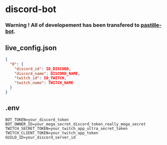 # discord-bot

### Warning ! All of developement has been transfered to [pastille-bot](https://github.com/jeremiemeunier/pastille-bot).

## live_config.json

```json
{
  "0": {
    "discord_id": ID_DISCORD,
    "discord_name": DISCORD_NAME,
    "twitch_id": ID_TWITCH,
    "twitch_name": TWITCH_NAME
  }
}
```

## .env

```.env
BOT_TOKEN=your_discord_token
BOT_OWNER_ID=your_mega_secret_discord_token_really_mega_secret
TWITCH_SECRET_TOKEN=your_twitch_app_ultra_secret_token
TWITCH_CLIENT_TOKEN=your_twitch_app_token
GUILD_ID=your_discord_server_id
```
